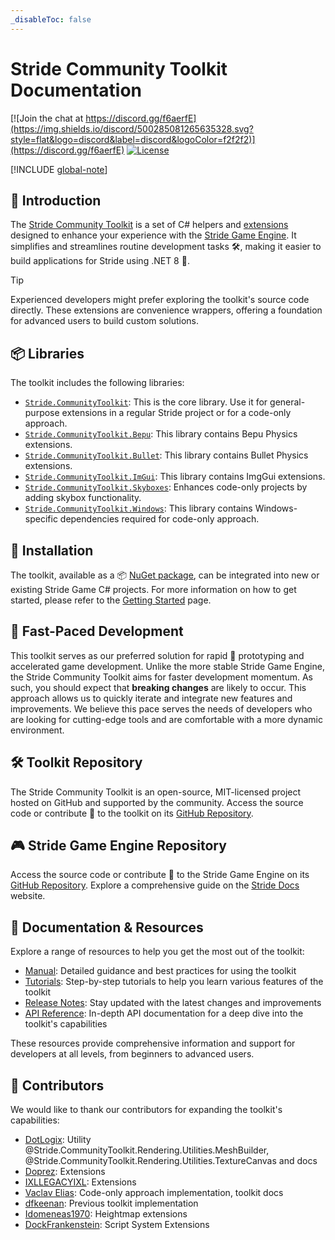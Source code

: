 ```yaml
---
_disableToc: false
---
```

# Stride Community Toolkit Documentation

[![Join the chat at https://discord.gg/f6aerfE](https://img.shields.io/discord/500285081265635328.svg?style=flat&logo=discord&label=discord&logoColor=f2f2f2)](https://discord.gg/f6aerfE)
[![License](https://img.shields.io/badge/license-MIT-blue)](https://github.com/stride3d/stride/blob/master/LICENSE.md)

[!INCLUDE [global-note](includes/global-note.md)]

## 👋 Introduction

The [Stride Community Toolkit](https://github.com/stride3d/stride-community-toolkit) is a set of C# helpers and [extensions](manual/animation-extensions/index.md) designed to enhance your experience with the [Stride Game Engine](https://www.stride3d.net/). It simplifies and streamlines routine development tasks 🛠️, making it easier to build applications for Stride using .NET 8 🎉.

> [!TIP]
> Experienced developers might prefer exploring the toolkit's source code directly. These extensions are convenience wrappers, offering a foundation for advanced users to build custom solutions.

## 📦 Libraries

The toolkit includes the following libraries:

- [`Stride.CommunityToolkit`](https://github.com/stride3d/stride-community-toolkit/tree/main/src/Stride.CommunityToolkit): This is the core library. Use it for general-purpose extensions in a regular Stride project or for a code-only approach.
- [`Stride.CommunityToolkit.Bepu`](https://github.com/stride3d/stride-community-toolkit/tree/main/src/Stride.CommunityToolkit.Bepu): This library contains Bepu Physics extensions.
- [`Stride.CommunityToolkit.Bullet`](https://github.com/stride3d/stride-community-toolkit/tree/main/src/Stride.CommunityToolkit.Bullet): This library contains Bullet Physics extensions.
- [`Stride.CommunityToolkit.ImGui`](https://github.com/stride3d/stride-community-toolkit/tree/main/src/Stride.CommunityToolkit.ImGui): This library contains ImgGui extensions.
- [`Stride.CommunityToolkit.Skyboxes`](https://github.com/stride3d/stride-community-toolkit/tree/main/src/Stride.CommunityToolkit.Skyboxes): Enhances code-only projects by adding skybox functionality.
- [`Stride.CommunityToolkit.Windows`](https://github.com/stride3d/stride-community-toolkit/tree/main/src/Stride.CommunityToolkit.Windows): This library contains Windows-specific dependencies required for code-only approach.

## 🔧 Installation

The toolkit, available as a 📦 [NuGet package](https://www.nuget.org/profiles/StrideCommunity), can be integrated into new or existing Stride Game C# projects. For more information on how to get started, please refer to the [Getting Started](manual/getting-started.md) page.

## 🚀 Fast-Paced Development

This toolkit serves as our preferred solution for rapid 🏃 prototyping and accelerated game development. Unlike the more stable Stride Game Engine, the Stride Community Toolkit aims for faster development momentum. As such, you should expect that **breaking changes** are likely to occur. This approach allows us to quickly iterate and integrate new features and improvements. We believe this pace serves the needs of developers who are looking for cutting-edge tools and are comfortable with a more dynamic environment.

## 🛠️ Toolkit Repository

The Stride Community Toolkit is an open-source, MIT-licensed project hosted on GitHub and supported by the community. Access the source code or contribute 🤝 to the toolkit on its [GitHub Repository](https://github.com/stride3d/stride-community-toolkit).

## 🎮 Stride Game Engine Repository

Access the source code or contribute 🤝 to the Stride Game Engine on its [GitHub Repository](https://github.com/stride3d/stride). Explore a comprehensive guide on the [Stride Docs](https://doc.stride3d.net/) website.

## 📃 Documentation & Resources

Explore a range of resources to help you get the most out of the toolkit:

- [Manual](manual/index.md): Detailed guidance and best practices for using the toolkit
- [Tutorials](tutorials/index.md): Step-by-step tutorials to help you learn various features of the toolkit
- [Release Notes](release-notes/index.md): Stay updated with the latest changes and improvements
- [API Reference](api/index.md): In-depth API documentation for a deep dive into the toolkit's capabilities

These resources provide comprehensive information and support for developers at all levels, from beginners to advanced users.

## 👥 Contributors

We would like to thank our contributors for expanding the toolkit's capabilities:

- [DotLogix](https://github.com/dotlogix): Utility @Stride.CommunityToolkit.Rendering.Utilities.MeshBuilder, @Stride.CommunityToolkit.Rendering.Utilities.TextureCanvas and docs
- [Doprez](https://github.com/Doprez): Extensions
- [IXLLEGACYIXL](https://github.com/IXLLEGACYIXL): Extensions
- [Vaclav Elias](https://github.com/VaclavElias): Code-only approach implementation, toolkit docs
- [dfkeenan](https://github.com/dfkeenan): Previous toolkit implementation
- [Idomeneas1970](https://github.com/Idomeneas1970): Heightmap extensions
- [DockFrankenstein](https://github.com/DockFrankenstein): Script System Extensions
